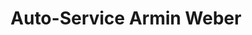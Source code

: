 ---
title: "Auto-Service Armin Weber"
url: /uhingen/auto-service-armin-weber/
shop: Autowerkstatt
---